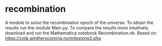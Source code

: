# recombination
A module to solve the recombination epoch of the universe. To obtain the results run the module Main.py. To compare the results more intuitively download and run the Mathematica notebook Recombination.nb.
Based on: https://cmb.wintherscoming.no/milestone2.php
